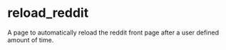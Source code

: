 # reload_reddit
A page to automatically reload the reddit front page after a user defined amount of time.
